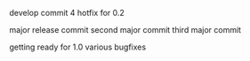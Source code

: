 
develop commit 4 
hotfix for 0.2

major release commit
second major commit
third major commit

getting ready for 1.0
various bugfixes 
